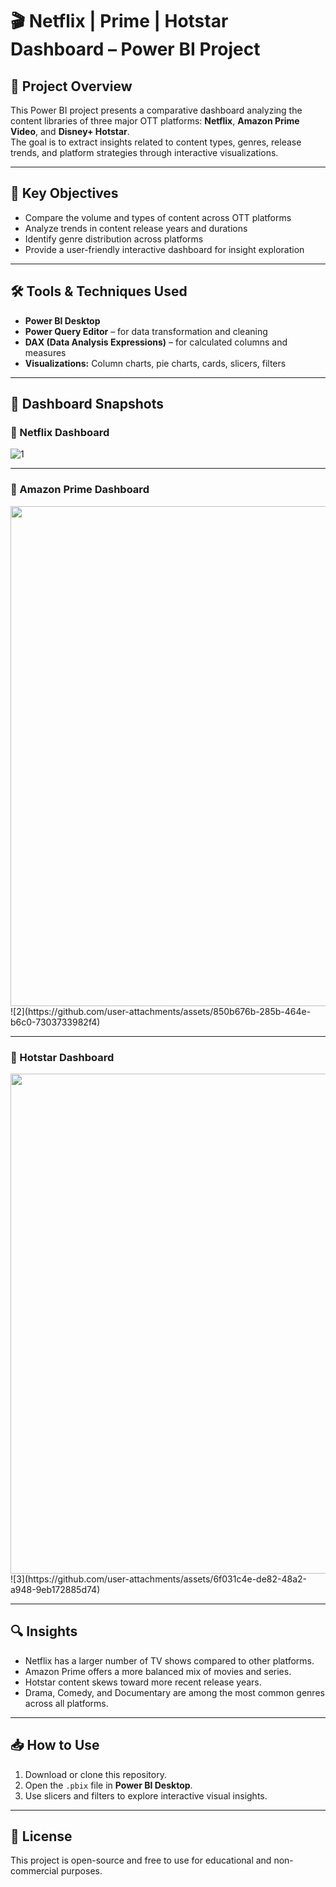 # 🎬 Netflix | Prime | Hotstar Dashboard – Power BI Project

## 📁 Project Overview

This Power BI project presents a comparative dashboard analyzing the content libraries of three major OTT platforms: **Netflix**, **Amazon Prime Video**, and **Disney+ Hotstar**.  
The goal is to extract insights related to content types, genres, release trends, and platform strategies through interactive visualizations.

---

## 🎯 Key Objectives

- Compare the volume and types of content across OTT platforms  
- Analyze trends in content release years and durations  
- Identify genre distribution across platforms  
- Provide a user-friendly interactive dashboard for insight exploration

---

## 🛠️ Tools & Techniques Used

- **Power BI Desktop**  
- **Power Query Editor** – for data transformation and cleaning  
- **DAX (Data Analysis Expressions)** – for calculated columns and measures  
- **Visualizations:** Column charts, pie charts, cards, slicers, filters

---

## 📸 Dashboard Snapshots

### 📌 Netflix Dashboard


![1](https://github.com/user-attachments/assets/7cdc01dd-0a29-4003-b181-b8b389543988)

---

### 📌 Amazon Prime Dashboard

<img src="https://user-images.githubusercontent.com/<your-link-2>.jpg" width="800">
![2](https://github.com/user-attachments/assets/850b676b-285b-464e-b6c0-7303733982f4)

---

### 📌 Hotstar Dashboard

<img src="https://user-images.githubusercontent.com/<your-link-3>.jpg" width="800">
![3](https://github.com/user-attachments/assets/6f031c4e-de82-48a2-a948-9eb172885d74)



---

## 🔍 Insights

- Netflix has a larger number of TV shows compared to other platforms.  
- Amazon Prime offers a more balanced mix of movies and series.  
- Hotstar content skews toward more recent release years.  
- Drama, Comedy, and Documentary are among the most common genres across all platforms.

---

## 📥 How to Use

1. Download or clone this repository.  
2. Open the `.pbix` file in **Power BI Desktop**.  
3. Use slicers and filters to explore interactive visual insights.

---

## 📄 License

This project is open-source and free to use for educational and non-commercial purposes.
